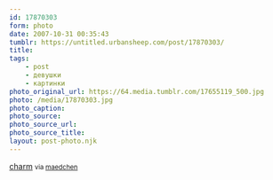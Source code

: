 ```yaml
---
id: 17870303
form: photo
date: 2007-10-31 00:35:43
tumblr: https://untitled.urbansheep.com/post/17870303/
title:
tags:
    - post
    - девушки
    - картинки
photo_original_url: https://64.media.tumblr.com/17655119_500.jpg
photo: /media/17870303.jpg
photo_caption: 
photo_source:
photo_source_url:
photo_source_title:
layout: post-photo.njk
---
```


<p><a href="http://www003.upp.so-net.ne.jp/charm/">charm</a> <small>via <a href="http://maedchen.tumblr.com/post/17655119">maedchen</a></small></p>

